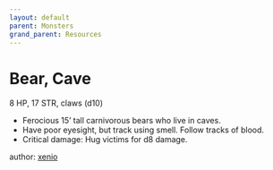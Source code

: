 ```yaml
---
layout: default
parent: Monsters
grand_parent: Resources
---
```


# Bear, Cave
8 HP, 17 STR, claws (d10)  
- Ferocious 15’ tall carnivorous bears who live in caves.  
- Have poor eyesight, but track using smell.   Follow tracks of blood.  
- Critical damage: Hug victims for d8 damage.  

author: [xenio](https://xenioinabottle.blogspot.com)
